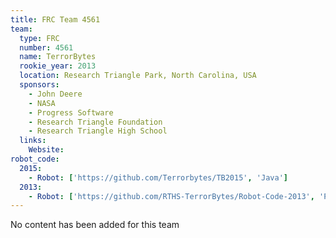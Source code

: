 ```yaml
---
title: FRC Team 4561
team:
  type: FRC
  number: 4561
  name: TerrorBytes
  rookie_year: 2013
  location: Research Triangle Park, North Carolina, USA
  sponsors:
    - John Deere
    - NASA
    - Progress Software
    - Research Triangle Foundation
    - Research Triangle High School
  links:
    Website:
robot_code:
  2015:
    - Robot: ['https://github.com/Terrorbytes/TB2015', 'Java']
  2013:
    - Robot: ['https://github.com/RTHS-TerrorBytes/Robot-Code-2013', 'Python']
---
```

No content has been added for this team